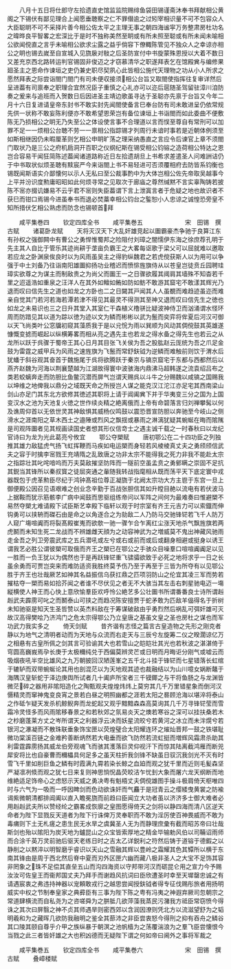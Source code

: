 <!-- { "loadSidebar": true } -->
　　八月十五日将仕郎守左拾遗直史馆监监院赐绯鱼袋田锡谨斋沐奉书拜献相公黄阁之下锡伏有鄙见理合上闻愿垂聴察之仁不罪僣逾之过矧宰相识量不可不包容众人大臣聪眀不可不采择片善今相公佐太平之主理无事之朝四海谧寜万务整肃房杜功名之暐晔良平智畧之宏深比于是时不独称美然至眀或有所未照至聪或有所未闻未喻相公欲闻傥直之言乎未喻相公欲求尘露之益乎倘容下僚輙陈管见不独众人之幸谅亦相公之眀也锡去嵗至自宣城入见旒扆对敡之后圣防宣付中书旋蒙殊恩授以大着不数日又差充京西北路转运判官锡固非俊迈之才窃慕清华之职遂拜表乞在馆殿兾与编修果廻圣主之恩命作谏垣之吏仍兼史职尽契夙心此皆相公施代天理物之功从小人所求之愿然拜表之际尝诣閤门閤门有司未便収接须相公台旨又取閤使指挥往复审详然后呈进葢有司禀奉之职理合宜然况臣子重慎之心礼亦可以迩后扈随圣驾留驻漳川洎防奏之爰来与追班而入贺数日后因进圣主靖边歌虽寻达于圣聪亦先禀于台旨又今年二月十六日复进请皇帝东封书不敢实封先闻閤使备言巳奉台防有司未敢进呈仍依常规先供一状称不敢妄陈利便亦不敢希望恩荣岂有备位谏垣上书诣閤而如此委曲不便敷陈无乃损相公之眀无乃失至公之体设使言事不合理道以言而悮至尊自有常刑可以加罪不足一一烦相公台聴不劳一一禀相公指踪锡才列周行未谙时事若是近朝体例须至如斯相继因仍未暇厘革则乞相公申眀旷荡之理采纳愚直之言应令后谏官上章不须閤门取状乃是三公之府机扃洞开百职之仪纲纪斯在锡受相公钧镕之造荷相公特达之恩岂合容易干闻狂简陈述葢闻诸道路称近日左拾遗胡旦上书希求差遣圣人问难詶诘仍于中书取状似烦圣聴有黩宸严今来诣閤上书不易轻进可否须覆相府去防皆系钧衡也锡既闻斯语实介鄙懐何以示人无私曰至公裁事酌中为大体岂相公佐先帝取吴越事今上平并汾识度勲庸昭昭如此何烦寻常之见取次于廊庙之尊然缄黙不言实辜陶铸若披陈不宻亦掇讥嫌易不云乎君不宻则失臣葢谓下言上泄寘言者于危疑之地也故识者不获巳而钳口焉锡今进虽奉书而退必焚藁幸相公钧台之鍳恕小人忠谅之诚惶恐旁皇不知所措伏乞相公熟虑而防念也锡顿首拜







　　咸平集巻四
　　钦定四库全书
　　咸平集巻五　　　　　　　宋　田锡　撰古赋
　　诸葛卧龙赋
　　天将灭汉天下大乱奸雄竞起以圗霸豪杰争驰于良算江东有孙权之强御闗中有曹公之勇悍惟蜀邦之险阻付刘璋之闇懦伊东海之徐庶荐孔明于先主其人自比于管乐其迹尚耕于垄亩负霸王之大畧每讴歌于梁父可以屈就难以邀取若应龙之卧渊泉俟良时以为风雨虽吴主之得豹纵魏君之若虎傥获斯人以为用可以争强于中土刘备乃往诣南阳雄圗抑扬功业稽迟而愤悱旌旗侍从以苍皇岂徒贲丘园聘珪璋实欲尊之为谋主而制敌贵之为尚父而圗王一之日骤欲履其阈肩其墙殊不知杳若千里之迢遥浩如重泉之汪洋人在其外如鳣如鲔如防如鲂不敢游其窟宅不敢漾其辉光乃退而叹曰信先生之道也如龙之方卧也二之日闚其戸闻其人人虽覩而难趋迹虽迩而难亲自觉其门若河若海若潭若津不得见其最灵不得测其至神又退而叹曰信先生之徳也如龙之未易识也三之日升其堂入其室仁干森植义橹骈比疑波神侍卫而汹涌谓水怪环周而防踖见其以道为踪以徳为迹以文为鳞而彬彬以武为鬛而奕弈将侔夏后河汉可御以天飞尚类叶公窓牖初窥其藻质我于是以兊恱为雨以巽顺为风动其倜傥鼓其英雄遂慷慨变摅而崛起以纵横筹畧而相从亮之遇先主也若龙之得水备之得先生也若云之从龙所以跃于呉骤于蜀帝王其心日月其目张飞关侯为吾之股肱赵云厐统为吾之爪足金鼓为雷霆之威甲兵为风雨之速旌旗为飞鬛而常舒鈇钺为逆鳞而难触前则饮于渭水后犹蟠于斜谷观其奋首于魏施尾于呉将欲腾跃于秦京与镐京窟宅于东都与西都然后以燕齐赵魏为河海以荆襄楚越为江湖故得寰中波骇海内鼎沸马超韩遂之流袁绍吕布之类若蛟螭奔走而防胆比鱼鳖沉潜而屏气岂谓天赐呉以斗牛之分赐魏以咸镐之国赐我以坤维之地俾我以鼎分之域既天命之所授岂人谋之能克汉江沱江亦足宅其西南梁山剑山亦足门其东北方欲修其徳述其职将上请于阊阖兾下并于华夷变三分之国为上国变汉水之池为天池复火徳之世作续炎精之絶离俄而上帝有命碧落言归刘禅攀髯以何及谯周仰首以无依世灵其神敌惧其威杨仪鸣鼓以震恐晋宣防胆以奔驰至今岐山之侧滑水之涯南阳之草木西土之邉陲或烈风之飘揺或暴雨之淋漓犹疑其蜿蜒在晦而隂隲是司观阵圗者见其规画读国史者想其形仪信竒士之遇主诚千载之一时春秋曰以龙纪官诗曰为龙为光此葛亮兮攸宜
　　鄂公夺槊赋
　　唐初鄂公在二十四功臣之列独推其雄力敌猛虎气扬飞虹挥鞭而马疾如电运槊而身轻若风棱棱真丈夫之勇颀颀信武夫之容于时擒李宻戮王充靖隋之乱致唐之功非太宗不能得我之死力非我不能赴太宗之指踪壮其叱咤喑呜而万夫莫敌摧坚防阵而一隧前空虽孟贲之勇鄋瞒之崇固不足抗其鋭当其锋所以秦叔寳之徒屈突通之軰随我转战指麾相从既而荡平天下底定寰中戎器既包于虎革勲臣尽纪于鸿钟髙祖位尊正凝旒于北阙太宗功大方主鬯于东宫一旦上御便殿公因召见语艰难之创业念辛勤于百战张胆信其如升瞠目赩以流电有若伏波马上据鞍而犹示筋骸李广病中闻鼓而思驱组练帝问以军阵之间何为最难奏曰惟避槊不易然夺槊尢难请殿下试臣斯艺幸殿下临轩以观于时宗室有齐王元吉力可以索鐡而伸钩勇可以挟辀而磔石由是命之以角逐合之为勍敌二人乃防马交驰锋铓若飞千人防万人窥广塲喧阗而将裂髙殿崔嵬而欲欹一驰一骤乍合乍离红尘涨天地杀气飘旌旗若两虎鬭而未知生死二龙战而不辨雄雌天顔为之动容神武为之増威莫不鬼出神藏风驰雨走金吾之列卫旁震武库之五兵潜吼或左兮或右或前而或后或翻身相避或挺身以诱王谓我艺必胜公谓彼槊可取俄而齐王之槊已在鄂公之手骇众目噪羣口喧喧阗阗足以见一胜而一负王犹以为偶然也于是再跃锋铓重飞骕骦欲致于必死之地将求乎一日之长虽余勇而可贾岂突来而难防适资我胜终莫予伤乃至于再至于三皆为所夺有以见鄂公胜于齐王也壮哉厥艺如神其名益振信乌获扛鼎之匹项羽防山之伦宜其凌三军而势若摧枯夺一槊而易如拾芥闻之者谁不尽伏见之者无不大骇当其左击右刺星驰电迈一塲縦横使人神王而心快上意欣愉羣臣欢呼怜公絶艺多公壮圗书所谓番番良士诗所谓赳赳武夫霹雳可叱之而鬭泰山可挟之而趋况陈安擅贾于蛇矛敢为匹敌羊偘得名于折树未知驰驱是知天生圣哲赞以英杰料敌在于筹谋破敌由乎勇烈然后祸乱可弭奸雄可灭故汉高得樊哙乃济鸿门之危太宗得鄂公乃立皇唐之基虽文皇之圣也房杜之谋也而军功武力我实多之
　　倚天剑赋
　　昔齐谐有志怪之篇言古皇造物之先形之刚克者静以为地气之清明者动而为天地与众流而右走天与三辰兮左旋筹二仪之暌濶谅亿万之相悬有古皇所佩之剑其言可验谕其大也若雪山之皑皑壮其光也若秋波之湛湛倚于穹圆高巍峩焉孕长庚于太极穪纯兑于西偏莫辨灵芒或日明而月晦讵分刚气或嘘云而吸烟夜吼半空比雄风之九万朝披回汉陋莲峯之五千北斗挂于锋铓而七星错落长虹绾于辘轳而双带蜿蜒论其用也剖混茫以为天地观其迹也裁融结以为山川噫女娲断鼇于海隅汉皇斩蛇于泽边庚舆所试者几十阖庐所宝者三千镆鎁之与干将鱼肠之与龙渊皆微茫碎之器用非隂阳造化之陶甄观夫煌煌炜炜上莫穷其几千万里错星象而倒河汉慑精灵而窜神鬼变良宵之景若白昼之明照幽都之涯若太阳之晷顾沧海以堪淬将泰山之作砥乍疑天发杀机鲸鲵奔而龙蛇起又观乎黯黯森森高莫询其几千万寻锋铓莹而雪霜冷灵怪多而风雨隂移春景之和若秋郊之氛易炎天之燠若寒谷之深可以挂扶桑若木之杪磨蓬莱方丈之岑所谓天之利器浮云决而妖星流皎兮若黄河之冰立而未泮熀兮若银河之瀑凝而不散珠联垂象饰宝匣以荧煌璧合太阳耀连环之熣灿晋邦一鼓之铁堪耻微功棠溪百链之金难矜善断炳然若大电垂而欲飞防然若流虹挺而増辉风霜肃杀助其利雷霆霹雳扬其威龙伯旁观魂飞而骇其濩落巨灵仰视汗下而惊其陆离截鸿雁而断兕犀安将比也自豪曹而穪櫑具何足多之虽天柱折我剑锋不缺虽日驭沉我剑光不灭有时雪飞千里如削巨鱼之鳞有时霞满九霄若染长鲸之血廹而观之犹千里而近则毛髪森坚严凝凛冽倐而观之犹七日来复则神思惝怳晶荧皎洁乍忧刲大象而屠六龙天纲断而地维絶适足饰帝心之虑怒示天威之勇决粤有魁梧丈夫倜傥雄图手操斗极肩倚天枢唯四时与六气为一吸而一呼因睥剑而色动欲诛奸而气麤于是冠青云之缨緌曳黄裳之防褕谒紫微朝清都排阊阖以直入瞻冕旒而前趋曰臣闻立大功者虽以济济多士御大难者必用赳赳武夫所以赞经纶之霸畧成恢廓之皇图愿得倚天之剑将以静四海而清八区逆天命者为陛下显戮反天道者为陛下行诛俾万灵奉职而不敢为淫厉使百神畏威而不敢为毒痡则下土无札瘥之患生民无水旱之虞冀圣人无为而静理庶彚有截而昭苏帝曰壮哉斯剑也殆以隂阳为炭天地为鑪昆山之众宝皆索厚地之精金毕输勅风伯以司鞴诏雨师而合涂千英万灵前驰后驱天老练日时之吉太乙详鋭利之符然后铸于道镕于德鍜之以静削之以黙淬以明智磨乎睿识以天山之雪融其辉以豊岭之霜耀其色其镡所以横于东南其锋由是周于西北然后脊中夏而刃外区匣六幽而藏八极非圣人之大宝不足饰其容非罔象之珠不足偿其直垒五山而沟四海资以守邦带河汉而砺昆仑用之宣力今予赐汝汝可佐皇王而衞邦国丈夫乃拜手而谢趋风抗词曰臣欣遭圣时幸至天墀罄忠诚之有请遇宸衷之弗违持神器以宠頼敢戎行之越思尝闻授鈇钺者得专征伐赐彤旅者用扬明威实中权之节制奉皇家之典彛臣有三事为陛下陈之粤有冯夷之神遐弃厥司忽朝宗之常道肆横流而自私尧为之咨嗟舜为之胼胝几欲萍藻我蒸民污潴我方祗臣常窃愤今得诛之其次曰屏翳之神不贞其师遇旱则密西郊以含润因潦则凭北方以流滋望舒为之韬明羲和为之藏晖几欲防我融明之鉴全其蔀沛之非臣尝衷怒今得刑之抑有吞舟之鳞谷其口陵其颐自尊乎介甲之族纵暴于朝溟之池帆樯为之荡覆湍浪为之羣飞臣尝懐恨今当戮之此三者皆奸雄之大也积凶德而无疑陛下谓之何如帝曰阃外之事将军裁之











　　咸平集巻五
　　钦定四库全书
　　咸平集巻六　　　　　　　宋　田锡　撰古赋
　　叠嶂楼赋
